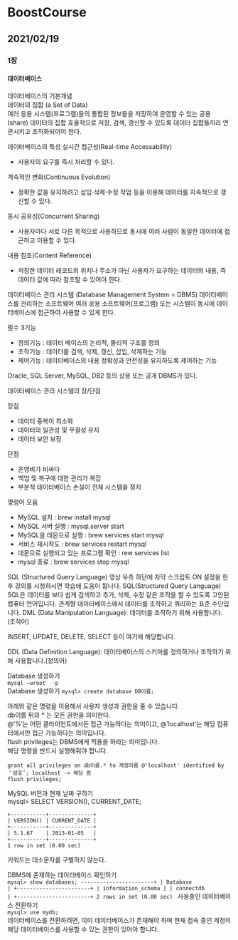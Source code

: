 # BoostCourse

## <b> 2021/02/19</b>

### 1장

#### 데이터베이스

데이터베이스의 기본개념   
데이터의 집합 (a Set of Data)   
여러 응용 시스템(프로그램)들의 통합된 정보들을 저장하여 운영할 수 있는 공용(share) 데이터의 집합
효율적으로 저장, 검색, 갱신할 수 있도록 데이터 집합들끼리 연관시키고 조직화되어야 한다.

데이터베이스의 특성
실시간 접근성(Real-time Accessability)
- 사용자의 요구를 즉시 처리할 수 있다.

계속적인 변화(Continuous Evolution)
- 정확한 값을 유지하려고 삽입·삭제·수정 작업 등을 이용해 데이터를 지속적으로 갱신할 수 있다.

동시 공유성(Concurrent Sharing)
- 사용자마다 서로 다른 목적으로 사용하므로 동시에 여러 사람이 동일한 데이터에 접근하고 이용할 수 있다.

내용 참조(Content Reference)
- 저장한 데이터 레코드의 위치나 주소가 아닌 사용자가 요구하는 데이터의 내용, 즉 데이터 값에 따라 참조할 수 있어야 한다.

데이터베이스 관리 시스템 (Database Management System = DBMS)
데이터베이스를 관리하는 소프트웨어
여러 응용 소프트웨어(프로그램) 또는 시스템이 동시에 데이터베이스에 접근하여 사용할 수 있게 한다.

필수 3기능
- 정의기능 :  데이터 베이스의 논리적, 물리적 구조를 정의
- 조작기능 : 데이터를 검색, 삭제, 갱신, 삽입, 삭제하는 기능
- 제어기능 :  데이터베이스의 내용 정확성과 안전성을 유지하도록 제어하는 기능

Oracle, SQL Server, MySQL, DB2 등의 상용 또는 공개 DBMS가 있다.
    
데이터베이스 관리 시스템의 장/단점

장점
- 데이터 중복이 최소화
- 데이터의 일관성 및 무결성 유지 
- 데이터 보안 보장

단점
- 운영비가 비싸다
- 백업 및 복구에 대한 관리가 복잡
- 부분적 데이터베이스 손실이 전체 시스템을 정지

명령어 모음
- MySQL 설치 : brew install mysql
- MySQL 서버 실행 : mysql.server start
- MySQL을 데몬으로 실행 : brew services start mysql
- 서비스 재시작도 : brew services restart mysql
- 데몬으로 실행되고 있는 프로그램 확인 : rew services list
- mysql 종료 : brew services stop mysql

SQL (Structured Query Language)
영상 우측 하단에 자막 스크립트 ON 설정을 한 후 강의를 시청하시면 학습에 도움이 됩니다.
SQL(Structured Query Language)
SQL은 데이터를 보다 쉽게 검색하고 추가, 삭제, 수정 같은 조작을 할 수 있도록 고안된 컴퓨터 언어입니다.
관계형 데이터베이스에서 데이터를 조작하고 쿼리하는 표준 수단입니다.
DML (Data Manipulation Language): 데이터를 조작하기 위해 사용합니다. (조작어)

INSERT, UPDATE, DELETE, SELECT 등이 여기에 해당합니다.

DDL (Data Definition Language): 데이터베이스의 스키마를 정의하거나 조작하기 위해 사용합니다.(정의어)

Database 생성하기   
`mysql –uroot  -p`   
Database 생성하기
`mysql> create database DB이름;`
 
아래와 같은 명령을 이용해서 사용자 생성과 권한을 줄 수 있습니다.   
db이름 뒤의 * 는 모든 권한을 의미한다.   
@’%’는 어떤 클라이언트에서든 접근 가능하다는 의미이고, @’localhost’는 해당 컴퓨터에서만 접근 가능하다는 의미입니다.   
flush privileges는 DBMS에게 적용을 하라는 의미입니다.   
해당 명령을 반드시 실행해줘야 합니다.   
```grant all privileges on db이름.* to 계정이름 @'%' identified by ＇암호’; -> 모든 권한을 주겠다  % -> 전부
grant all privileges on db이름.* to 계정이름 @'localhost' identified by ＇암호’; localhost -> 해당 컴
flush privileges;
```
MySQL 버전과 현재 날짜 구하기   
mysql> SELECT VERSION(), CURRENT_DATE;   
```
+-----------+--------------+
| VERSION() | CURRENT_DATE |
+-----------+--------------+
| 5.1.67    | 2013-01-05   |
+-----------+--------------+
1 row in set (0.00 sec)
```   
키워드는 대소문자를 구별하지 않는다.   
 
DBMS에 존재하는 데이터베이스 확인하기   
`mysql> show databases;
-----------------------+
| Database               |
+-----------------------+
| information_schema |
| connectdb              |
+-----------------------+
2 rows in set (0.00 sec)
` 
사용중인 데이터베이스 전환하기    
`mysql> use mydb;`   
데이터베이스를 전환하려면, 이미 데이터베이스가 존재해야 하며 현재 접속 중인 계정이 해당 데이터베이스를 사용할 수 있는 권한이 있어야 합니다.

